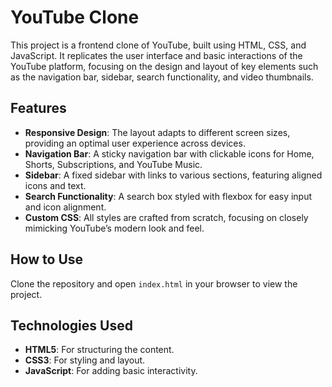 # YouTube Clone

This project is a frontend clone of YouTube, built using HTML, CSS, and JavaScript. It replicates the user interface and basic interactions of the YouTube platform, focusing on the design and layout of key elements such as the navigation bar, sidebar, search functionality, and video thumbnails.

## Features
- **Responsive Design**: The layout adapts to different screen sizes, providing an optimal user experience across devices.
- **Navigation Bar**: A sticky navigation bar with clickable icons for Home, Shorts, Subscriptions, and YouTube Music.
- **Sidebar**: A fixed sidebar with links to various sections, featuring aligned icons and text.
- **Search Functionality**: A search box styled with flexbox for easy input and icon alignment.
- **Custom CSS**: All styles are crafted from scratch, focusing on closely mimicking YouTube’s modern look and feel.

## How to Use
Clone the repository and open `index.html` in your browser to view the project.

## Technologies Used
- **HTML5**: For structuring the content.
- **CSS3**: For styling and layout.
- **JavaScript**: For adding basic interactivity.
